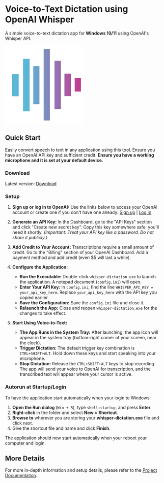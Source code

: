 # Voice-to-Text Dictation using OpenAI Whisper

A simple voice-to-text dictation app for **Windows 10/11** using OpenAI's Whisper API.

![Voice-to-Text Dictation](assets/icon256x256.png)

## Quick Start

Easily convert speech to text in any application using this tool. Ensure you have an OpenAI API key and sufficient credit. **Ensure you have a working microphone and it is set at your default device.**

### Download

Latest version: [Download](https://github.com/jackbrumley/whisper-dictation/raw/main/bin/whisper-dictation.exe)


### Setup

1. **Sign up or log in to OpenAI:** Use the links below to access your OpenAI account or create one if you don't have one already: [Sign up](https://platform.openai.com/signup/) | [Log in](https://platform.openai.com/account/api-keys)

2. **Generate an API Key:** In the Dashboard, go to the "API Keys" section and click "Create new secret key".  Copy this key somewhere safe; you'll need it shortly.  *(Important:  Treat your API key like a password. Do not share it publicly.)*

3. **Add Credit to Your Account:** Transcriptions require a small amount of credit.  Go to the "Billing" section of your OpenAI Dashboard. Add a payment method and add credit (even $5 will last a while).

4. **Configure the Application:**

   - **Run the Executable:** Double-click `whisper-dictation.exe` to launch the application.  A notepad document (`config.ini`) will open.
   - **Enter Your API Key:**  In `config.ini`, find the line `WHISPER_API_KEY = your_api_key_here`. Replace `your_api_key_here` with the API key you copied earlier.
   - **Save the Configuration:** Save the `config.ini` file and close it.
   - **Relaunch the App:** Close and reopen `whisper-dictation.exe` for the changes to take effect.


5. **Start Using Voice-to-Text:**

   - **The App Runs in the System Tray:** After launching, the app icon will appear in the system tray (bottom-right corner of your screen, near the clock).
   - **Trigger Dictation:** The default trigger key combination is `CTRL+SHIFT+ALT`. Hold down these keys and start speaking into your microphone.
   - **Stop Dictation:** Release the `CTRL+SHIFT+ALT` keys to stop recording.  The app will send your voice to OpenAI for transcription, and the transcribed text will appear where your cursor is active. 



### Autorun at Startup/Login

To have the application start automatically when your login to Windows:

1. **Open the Run dialog** (`Win + R`), type `shell:startup`, and press **Enter**.
2. **Right-click** in the folder and select **New > Shortcut**.
3. **Browse to** wherever you are storing your **whisper-dictation.exe** file and click next.
4. Give the shortcut file and name and click **Finish**.

The application should now start automatically when your reboot your computer and login.

## More Details

For more in-depth information and setup details, please refer to the [Project Documentation](https://github.com/jackbrumley/whisper-dictation/blob/main/Project.md).